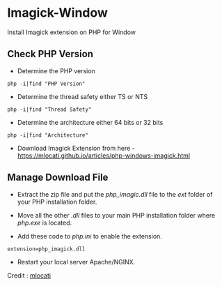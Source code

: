 # Imagick-Window
Install Imagick extension on PHP for Window

## Check PHP Version

- Determine the PHP version

```
php -i|find "PHP Version"
```

- Determine the thread safety either TS or NTS
```
php -i|find "Thread Safety"
```

- Determine the architecture either 64 bits or 32 bits
```
php -i|find "Architecture"
```

- Download Imagick Extension from here - https://mlocati.github.io/articles/php-windows-imagick.html

## Manage Download File

- Extract the zip file and put the *php_imagic.dll* file to the *ext* folder of your PHP installation folder.

- Move all the other *.dll* files to your main PHP installation folder where *php.exe* is located.

- Add these code to *php.ini* to enable the extension.
```
extension=php_imagick.dll
```

- Restart your local server Apache/NGINX.

Credit : [mlocati](https://github.com/mlocati?tab=overview&from=2022-02-01&to=2022-02-26)
